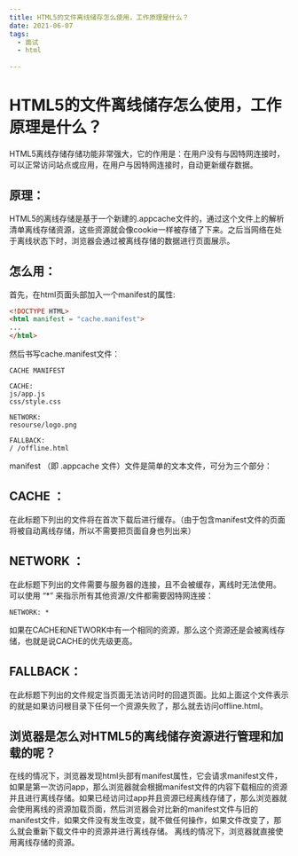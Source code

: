 ```yaml
---
title: HTML5的文件离线储存怎么使用，工作原理是什么？
date: 2021-06-07
tags:
  - 面试 
  - html 
 
---
```


# HTML5的文件离线储存怎么使用，工作原理是什么？

HTML5离线存储存储功能非常强大，它的作用是：在用户没有与因特网连接时，可以正常访问站点或应用，在用户与因特网连接时，自动更新缓存数据。

## 原理：
HTML5的离线存储是基于一个新建的.appcache文件的，通过这个文件上的解析清单离线存储资源，这些资源就会像cookie一样被存储了下来。之后当网络在处于离线状态下时，浏览器会通过被离线存储的数据进行页面展示。

## 怎么用：

首先，在html页面头部加入一个manifest的属性:

```html
<!DOCTYPE HTML>
<html manifest = "cache.manifest">
...
</html>
```

然后书写cache.manifest文件：

```
CACHE MANIFEST

CACHE:
js/app.js
css/style.css

NETWORK:
resourse/logo.png

FALLBACK:
/ /offline.html
```

manifest （即 .appcache 文件）文件是简单的文本文件，可分为三个部分：

## CACHE ：
在此标题下列出的文件将在首次下载后进行缓存。（由于包含manifest文件的页面将被自动离线存储，所以不需要把页面自身也列出来）

## NETWORK ：
在此标题下列出的文件需要与服务器的连接，且不会被缓存，离线时无法使用。 
可以使用 “*” 来指示所有其他资源/文件都需要因特网连接：

```
NETWORK: *
```

如果在CACHE和NETWORK中有一个相同的资源，那么这个资源还是会被离线存储，也就是说CACHE的优先级更高。

## FALLBACK：
在此标题下列出的文件规定当页面无法访问时的回退页面。比如上面这个文件表示的就是如果访问根目录下任何一个资源失败了，那么就去访问offline.html。

## 浏览器是怎么对HTML5的离线储存资源进行管理和加载的呢？

在线的情况下，浏览器发现html头部有manifest属性，它会请求manifest文件，如果是第一次访问app，那么浏览器就会根据manifest文件的内容下载相应的资源并且进行离线存储。如果已经访问过app并且资源已经离线存储了，那么浏览器就会使用离线的资源加载页面，然后浏览器会对比新的manifest文件与旧的manifest文件，如果文件没有发生改变，就不做任何操作，如果文件改变了，那么就会重新下载文件中的资源并进行离线存储。
离线的情况下，浏览器就直接使用离线存储的资源。

